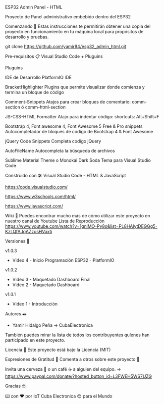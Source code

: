ESP32 Admin Panel - HTML

Proyecto de Panel administrativo embebido dentro del ESP32

Comenzando 🚀
Estas instrucciones te permitirán obtener una copia del proyecto en funcionamiento en tu máquina local para propósitos de desarrollo y pruebas.

git clone https://github.com/yamir84/esp32_admin_html.git

Pre-requisitos 📋
Visual Studio Code + Pluguins

Pluguins

IDE de Desarrollo
PlatformIO IDE

BracketHighlighter
Plugins que permite visualizar donde comienza y termina un bloque de código

Comment-Snippets
Atajos para crear bloques de comentario: comm-section ó comm-html-section

JS-CSS-HTML Formatter
Atajo para indentar código: shortcuts: Alt+Shift+F

Bootstrap 4, Font awesome 4, Font Awesome 5 Free & Pro snippets
Autocompletador de bloques de código de Bootstrap 4 & Font Awesome

jQuery Code Snippets
Completa codigo jQuery

AutoFileName
Autocompleta la búsqueda de archivos

Sublime Material Theme  o  Monokai Dark Soda
Tema para Visual Studio Code

Construido con 🛠️
Visual Studio Code - HTML & JavaScript

https://code.visualstudio.com/

https://www.w3schools.com/html/

https://www.javascript.com/

Wiki 📖
Puedes encontrar mucho más de cómo utilizar este proyecto en nuestro canal de Youtube
Lista de Reproducción
https://www.youtube.com/watch?v=1gniMO-Py8o&list=PL8HAlytDEGGg5-KzLQfAJqAZzosHVaxti

Versiones 📌

v1.0.3
- Video 4 - Inicio Programación ESP32 - PlatformIO

v1.0.2
- Video 3 - Maquetado Dashboard Final
- Video 2 - Maquetado Dashboard

v1.0.1
- Video 1 - Introducción

Autores ✒️
- Yamir Hidalgo Peña -> CubaElectronica

También puedes mirar la lista de todos los contribuyentes quíenes han participado en este proyecto.

Licencia 📄
Este proyecto está bajo la Licencia (MIT)

Expresiones de Gratitud 🎁
Comenta a otros sobre este proyecto 📢

Invita una cerveza 🍺 o un café ☕ a alguien del equipo. -> https://www.paypal.com/donate/?hosted_button_id=L3FWEH5WS7UZG

Gracias 🤓.

⌨️ con ❤️ por IoT Cuba Electronica 😊 para el Mundo
